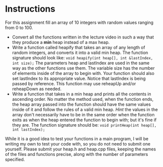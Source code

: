 # Instructions
For this assignment fill an array of 10 integers with random values ranging from 0 to 100.

* Convert all the functions written in the lecture video in such a way that they produce a **min** heap instead of a max heap.
* Write a function called heapify that takes an array of any length of random integers, and converts it into a valid min heap. The function signature should look like:  `void heapify(int heap[], int &lastIndex, int size);`  The parameters heap and lastIndex are used in the same way as the other functions use them. The variable size has the number of elements inside of the array to begin with. Your function should also set lastIndex to its appropriate value. Notice that lastIndex is being passed by reference. This function may use reheapUp and/or reheapDown as needed.
* Write a function that takes in a min heap and prints all the contents in ascending order. No matter the method used, when the function ends, the heap array passed into the function should have the same values inside of it and follow the rules of a valid min heap. *Hint* the values in the array don't necessarily have to be in the same order when the function exits as when the heap entered the function to begin with; but it's fine if they are. The function signature should be:  `void printHeap(int heap[], int lastIndex);`

While it is a good idea to test your functions in a main program, I will be writing my own to test your code with, so you do not need to submit one yourself.  Please submit your heap.h and heap.cpp files, keeping the names of the files and functions precise, along with the number of parameters specified.